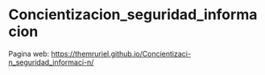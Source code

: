 # Concientizacion_seguridad_informacion
Pagina web:
https://themruriel.github.io/Concientizaci-n_seguridad_informaci-n/

